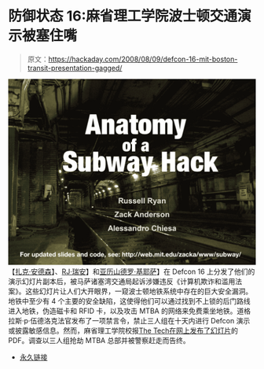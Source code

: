 # 防御状态 16:麻省理工学院波士顿交通演示被塞住嘴

> 原文：<https://hackaday.com/2008/08/09/defcon-16-mit-boston-transit-presentation-gagged/>

![](img/8455ed60ce63d51545575b9febf290df.png)
【[扎克·安德森](http://web.mit.edu/zacka/www/index.html)】、[RJ·瑞安](http://www.rustyryan.net/)】和[亚历山德罗·基耶萨](http://web.mit.edu/alexch/www/)】在 Defcon 16 上分发了他们的演示幻灯片副本后，被马萨诸塞湾交通局起诉涉嫌违反《计算机欺诈和滥用法案》。这些幻灯片让人们大开眼界，一窥波士顿地铁系统中存在的巨大安全漏洞。地铁中至少有 4 个主要的安全缺陷，这使得他们可以通过找到不上锁的后门路线进入地铁，伪造磁卡和 RFID 卡，以及攻击 MTBA 的网络来免费乘坐地铁。道格拉斯·p·伍德洛克法官发布了一项禁言令，禁止三人组在十天内进行 Defcon 演示或披露敏感信息。然而，麻省理工学院校报[The Tech](http://www-tech.mit.edu/)[在网上发布了幻灯片](http://www-tech.mit.edu/V128/N30/subway/Defcon_Presentation.pdf)的 PDF。调查以三人组抢劫 MTBA 总部并被警察赶走而告终。

*   [永久链接](http://www.eff.org/press/archives/2008/08/09)